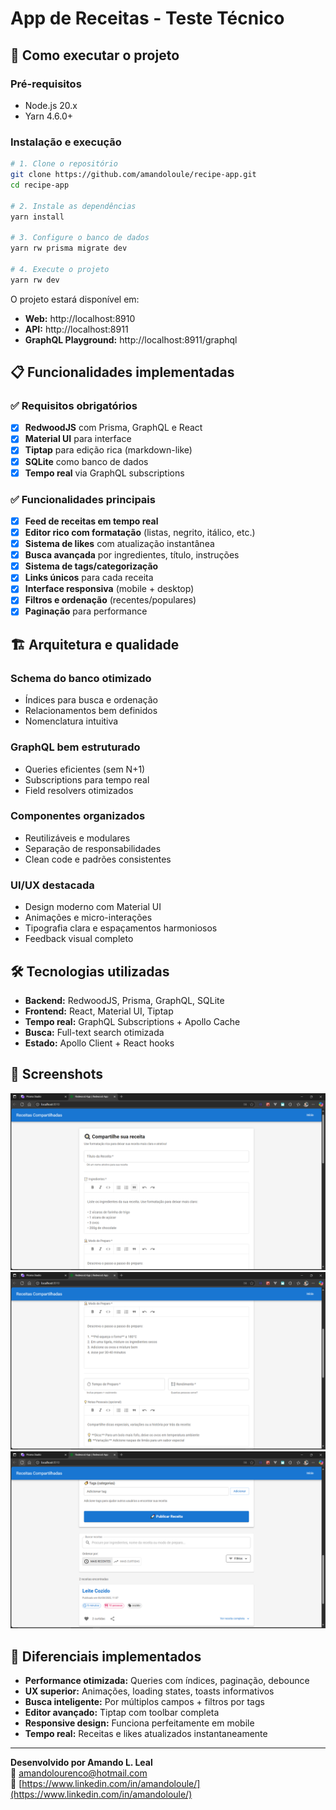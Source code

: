 # App de Receitas - Teste Técnico

## 🚀 Como executar o projeto

### Pré-requisitos

- Node.js 20.x
- Yarn 4.6.0+

### Instalação e execução

```bash
# 1. Clone o repositório
git clone https://github.com/amandoloule/recipe-app.git
cd recipe-app

# 2. Instale as dependências
yarn install

# 3. Configure o banco de dados
yarn rw prisma migrate dev

# 4. Execute o projeto
yarn rw dev
```

O projeto estará disponível em:

- **Web:** http://localhost:8910
- **API:** http://localhost:8911
- **GraphQL Playground:** http://localhost:8911/graphql

## 📋 Funcionalidades implementadas

### ✅ Requisitos obrigatórios

- [x] **RedwoodJS** com Prisma, GraphQL e React
- [x] **Material UI** para interface
- [x] **Tiptap** para edição rica (markdown-like)
- [x] **SQLite** como banco de dados
- [x] **Tempo real** via GraphQL subscriptions

### ✅ Funcionalidades principais

- [x] **Feed de receitas em tempo real**
- [x] **Editor rico com formatação** (listas, negrito, itálico, etc.)
- [x] **Sistema de likes** com atualização instantânea
- [x] **Busca avançada** por ingredientes, título, instruções
- [x] **Sistema de tags/categorização**
- [x] **Links únicos** para cada receita
- [x] **Interface responsiva** (mobile + desktop)
- [x] **Filtros e ordenação** (recentes/populares)
- [x] **Paginação** para performance

## 🏗️ Arquitetura e qualidade

### Schema do banco otimizado

- Índices para busca e ordenação
- Relacionamentos bem definidos
- Nomenclatura intuitiva

### GraphQL bem estruturado

- Queries eficientes (sem N+1)
- Subscriptions para tempo real
- Field resolvers otimizados

### Componentes organizados

- Reutilizáveis e modulares
- Separação de responsabilidades
- Clean code e padrões consistentes

### UI/UX destacada

- Design moderno com Material UI
- Animações e micro-interações
- Tipografia clara e espaçamentos harmoniosos
- Feedback visual completo

## 🛠️ Tecnologias utilizadas

- **Backend:** RedwoodJS, Prisma, GraphQL, SQLite
- **Frontend:** React, Material UI, Tiptap
- **Tempo real:** GraphQL Subscriptions + Apollo Cache
- **Busca:** Full-text search otimizada
- **Estado:** Apollo Client + React hooks

## 📱 Screenshots

![Screenshot 1](./screenshots/1.PNG)
![Screenshot 2](./screenshots/2.PNG)
![Screenshot 3](./screenshots/3.PNG)

## 🎯 Diferenciais implementados

- **Performance otimizada:** Queries com índices, paginação, debounce
- **UX superior:** Animações, loading states, toasts informativos
- **Busca inteligente:** Por múltiplos campos + filtros por tags
- **Editor avançado:** Tiptap com toolbar completa
- **Responsive design:** Funciona perfeitamente em mobile
- **Tempo real:** Receitas e likes atualizados instantaneamente

---

**Desenvolvido por Amando L. Leal**  
📧 amandolourenco@hotmail.com  
🔗 [https://www.linkedin.com/in/amandoloule/](https://www.linkedin.com/in/amandoloule/)
